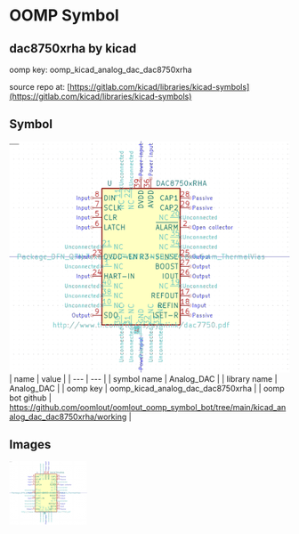 # OOMP Symbol  
## dac8750xrha  by kicad  
  
oomp key: oomp_kicad_analog_dac_dac8750xrha  
  
source repo at: [https://gitlab.com/kicad/libraries/kicad-symbols](https://gitlab.com/kicad/libraries/kicad-symbols)  
## Symbol  
  
[![working.png](working_600.png)](working.png)  
| name | value | 
| --- | --- | 
| symbol name | Analog_DAC | 
| library name | Analog_DAC | 
| oomp key | oomp_kicad_analog_dac_dac8750xrha | 
| oomp bot github | https://github.com/oomlout/oomlout_oomp_symbol_bot/tree/main/kicad_analog_dac_dac8750xrha/working | 
## Images  
  
[![working.png](working_140.png)](working.png)  

